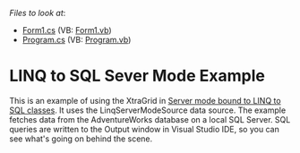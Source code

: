 <!-- default file list -->
*Files to look at*:

* [Form1.cs](./CS/LinqServerModeOnAdvWorks/Form1.cs) (VB: [Form1.vb](./VB/LinqServerModeOnAdvWorks/Form1.vb))
* [Program.cs](./CS/LinqServerModeOnAdvWorks/Program.cs) (VB: [Program.vb](./VB/LinqServerModeOnAdvWorks/Program.vb))
<!-- default file list end -->
# LINQ to SQL Sever Mode Example


<p>This is an example of using the XtraGrid in <a href="http://documentation.devexpress.com/#WindowsForms/CustomDocument4057">Server mode bound to LINQ to SQL classes</a>. It uses the LinqServerModeSource data source. The example fetches data from the AdventureWorks database on a local SQL Server. SQL queries are written to the Output window in Visual Studio IDE, so you can see what's going on behind the scene.</p>

<br/>



